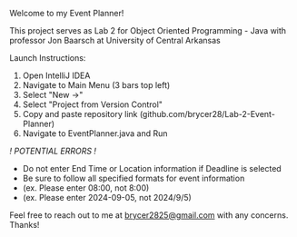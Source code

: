 Welcome to my Event Planner!

This project serves as Lab 2 for Object Oriented Programming - Java with professor Jon Baarsch at University of Central Arkansas

Launch Instructions:
1) Open IntelliJ IDEA
2) Navigate to Main Menu (3 bars top left)
3) Select "New ->"
4) Select "Project from Version Control"
5) Copy and paste repository link (github.com/brycer28/Lab-2-Event-Planner)
6) Navigate to EventPlanner.java and Run

*! POTENTIAL ERRORS !*
- Do not enter End Time or Location information if Deadline is selected
- Be sure to follow all specified formats for event information
- (ex. Please enter 08:00, not 8:00)
- (ex. Please enter 2024-09-05, not 2024/9/5)

Feel free to reach out to me at brycer2825@gmail.com with any concerns. Thanks!
